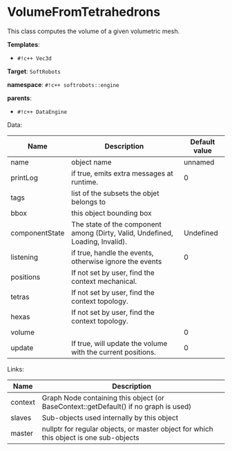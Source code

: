 # VolumeFromTetrahedrons

This class computes the volume of a given volumetric mesh.


__Templates__:

- `#!c++ Vec3d`

__Target__: `SoftRobots`

__namespace__: `#!c++ softrobots::engine`

__parents__: 

- `#!c++ DataEngine`

Data: 

<table>
<thead>
    <tr>
        <th>Name</th>
        <th>Description</th>
        <th>Default value</th>
    </tr>
</thead>
<tbody>
	<tr>
		<td>name</td>
		<td>
object name
</td>
		<td>unnamed</td>
	</tr>
	<tr>
		<td>printLog</td>
		<td>
if true, emits extra messages at runtime.
</td>
		<td>0</td>
	</tr>
	<tr>
		<td>tags</td>
		<td>
list of the subsets the objet belongs to
</td>
		<td></td>
	</tr>
	<tr>
		<td>bbox</td>
		<td>
this object bounding box
</td>
		<td></td>
	</tr>
	<tr>
		<td>componentState</td>
		<td>
The state of the component among (Dirty, Valid, Undefined, Loading, Invalid).
</td>
		<td>Undefined</td>
	</tr>
	<tr>
		<td>listening</td>
		<td>
if true, handle the events, otherwise ignore the events
</td>
		<td>0</td>
	</tr>
	<tr>
		<td>positions</td>
		<td>
If not set by user, find the context mechanical.
</td>
		<td></td>
	</tr>
	<tr>
		<td>tetras</td>
		<td>
If not set by user, find the context topology.
</td>
		<td></td>
	</tr>
	<tr>
		<td>hexas</td>
		<td>
If not set by user, find the context topology.
</td>
		<td></td>
	</tr>
	<tr>
		<td>volume</td>
		<td>

</td>
		<td>0</td>
	</tr>
	<tr>
		<td>update</td>
		<td>
If true, will update the volume with the current positions.
</td>
		<td>0</td>
	</tr>

</tbody>
</table>

Links: 

| Name | Description |
| ---- | ----------- |
|context|Graph Node containing this object (or BaseContext::getDefault() if no graph is used)|
|slaves|Sub-objects used internally by this object|
|master|nullptr for regular objects, or master object for which this object is one sub-objects|



